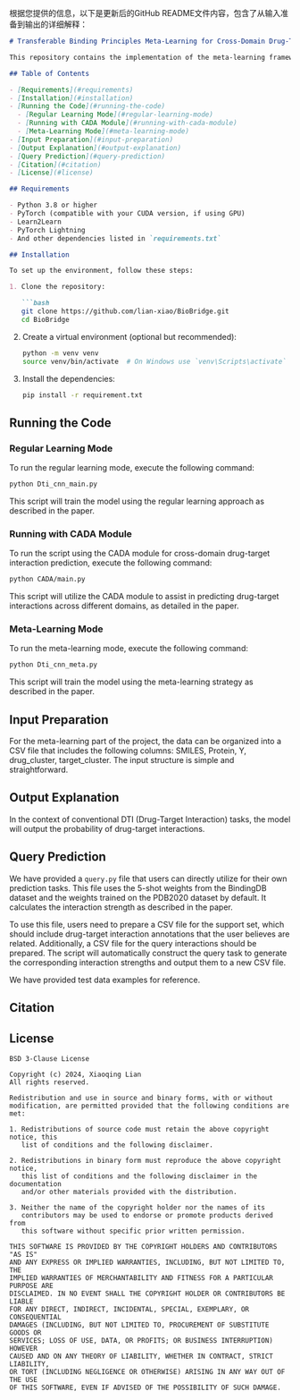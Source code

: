 根据您提供的信息，以下是更新后的GitHub README文件内容，包含了从输入准备到输出的详细解释：

```markdown
# Transferable Binding Principles Meta-Learning for Cross-Domain Drug-Target Interaction Prediction

This repository contains the implementation of the meta-learning framework described in the paper "Transferable Binding Principles Meta-Learning for Cross-Domain Drug-Target Interaction Prediction".

## Table of Contents

- [Requirements](#requirements)
- [Installation](#installation)
- [Running the Code](#running-the-code)
  - [Regular Learning Mode](#regular-learning-mode)
  - [Running with CADA Module](#running-with-cada-module)
  - [Meta-Learning Mode](#meta-learning-mode)
- [Input Preparation](#input-preparation)
- [Output Explanation](#output-explanation)
- [Query Prediction](#query-prediction)
- [Citation](#citation)
- [License](#license)

## Requirements

- Python 3.8 or higher
- PyTorch (compatible with your CUDA version, if using GPU)
- Learn2Learn
- PyTorch Lightning
- And other dependencies listed in `requirements.txt`

## Installation

To set up the environment, follow these steps:

1. Clone the repository:

   ```bash
   git clone https://github.com/lian-xiao/BioBridge.git 
   cd BioBridge
   ```

2. Create a virtual environment (optional but recommended):

   ```bash
   python -m venv venv
   source venv/bin/activate  # On Windows use `venv\Scripts\activate`
   ```

3. Install the dependencies:

   ```bash
   pip install -r requirement.txt
   ```

## Running the Code

### Regular Learning Mode

To run the regular learning mode, execute the following command:

```bash
python Dti_cnn_main.py
```

This script will train the model using the regular learning approach as described in the paper.

### Running with CADA Module <a name="running-with-cada-module"></a>
To run the script using the CADA module for cross-domain drug-target interaction prediction, execute the following command:

```bash
python CADA/main.py
```

This script will utilize the CADA module to assist in predicting drug-target interactions across different domains, as detailed in the paper.

### Meta-Learning Mode

To run the meta-learning mode, execute the following command:

```bash
python Dti_cnn_meta.py
```

This script will train the model using the meta-learning strategy as described in the paper.

## Input Preparation

For the meta-learning part of the project, the data can be organized into a CSV file that includes the following columns: SMILES, Protein, Y, drug_cluster, target_cluster. The input structure is simple and straightforward.

## Output Explanation

In the context of conventional DTI (Drug-Target Interaction) tasks, the model will output the probability of drug-target interactions.

## Query Prediction

We have provided a `query.py` file that users can directly utilize for their own prediction tasks. This file uses the 5-shot weights from the BindingDB dataset and the weights trained on the PDB2020 dataset by default. It calculates the interaction strength as described in the paper.

To use this file, users need to prepare a CSV file for the support set, which should include drug-target interaction annotations that the user believes are related. Additionally, a CSV file for the query interactions should be prepared. The script will automatically construct the query task to generate the corresponding interaction strengths and output them to a new CSV file.

We have provided test data examples for reference.

## Citation


## License

```
BSD 3-Clause License

Copyright (c) 2024, Xiaoqing Lian
All rights reserved.

Redistribution and use in source and binary forms, with or without
modification, are permitted provided that the following conditions are met:

1. Redistributions of source code must retain the above copyright notice, this
   list of conditions and the following disclaimer.

2. Redistributions in binary form must reproduce the above copyright notice,
   this list of conditions and the following disclaimer in the documentation
   and/or other materials provided with the distribution.

3. Neither the name of the copyright holder nor the names of its
   contributors may be used to endorse or promote products derived from
   this software without specific prior written permission.

THIS SOFTWARE IS PROVIDED BY THE COPYRIGHT HOLDERS AND CONTRIBUTORS "AS IS"
AND ANY EXPRESS OR IMPLIED WARRANTIES, INCLUDING, BUT NOT LIMITED TO, THE
IMPLIED WARRANTIES OF MERCHANTABILITY AND FITNESS FOR A PARTICULAR PURPOSE ARE
DISCLAIMED. IN NO EVENT SHALL THE COPYRIGHT HOLDER OR CONTRIBUTORS BE LIABLE
FOR ANY DIRECT, INDIRECT, INCIDENTAL, SPECIAL, EXEMPLARY, OR CONSEQUENTIAL
DAMAGES (INCLUDING, BUT NOT LIMITED TO, PROCUREMENT OF SUBSTITUTE GOODS OR
SERVICES; LOSS OF USE, DATA, OR PROFITS; OR BUSINESS INTERRUPTION) HOWEVER
CAUSED AND ON ANY THEORY OF LIABILITY, WHETHER IN CONTRACT, STRICT LIABILITY,
OR TORT (INCLUDING NEGLIGENCE OR OTHERWISE) ARISING IN ANY WAY OUT OF THE USE
OF THIS SOFTWARE, EVEN IF ADVISED OF THE POSSIBILITY OF SUCH DAMAGE.